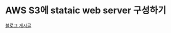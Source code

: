 # AWS S3에 stataic web server 구성하기

[블로그 게시글](https://zoooo-hs.github.io/2022/04/02/AWS-S3%EC%97%90-stataic-web-server-%EA%B5%AC%EC%84%B1%ED%95%98%EA%B8%B0.html)